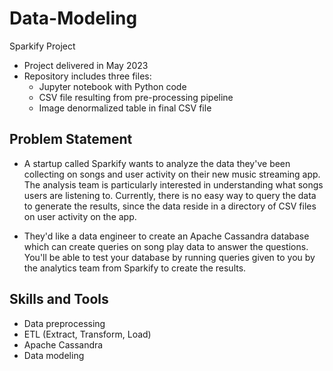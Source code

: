# Data-Modeling
Sparkify Project

- Project delivered in May 2023
- Repository includes three files:
  - Jupyter notebook with Python code
  - CSV file resulting from pre-processing pipeline
  - Image denormalized table in final CSV file

## Problem Statement
- A startup called Sparkify wants to analyze the data they've been collecting on songs and user activity on their new music streaming app. The analysis team is particularly interested in understanding what songs users are listening to. Currently, there is no easy way to query the data to generate the results, since the data reside in a directory of CSV files on user activity on the app.

- They'd like a data engineer to create an Apache Cassandra database which can create queries on song play data to answer the questions. You'll be able to test your database by running queries given to you by the analytics team from Sparkify to create the results.

## Skills and Tools
- Data preprocessing
- ETL (Extract, Transform, Load)
- Apache Cassandra
- Data modeling
